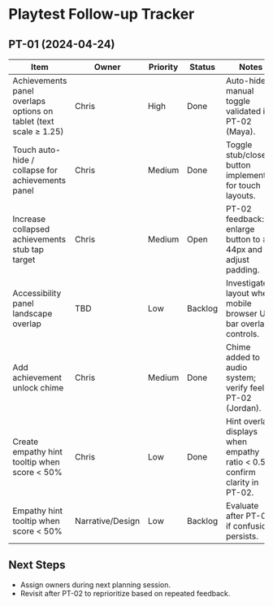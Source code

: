 # Playtest Follow-up Tracker

## PT-01 (2024-04-24)
| Item | Owner | Priority | Status | Notes |
|------|-------|----------|--------|-------|
| Achievements panel overlaps options on tablet (text scale ≥ 1.25) | Chris | High | Done | Auto-hide + manual toggle validated in PT-02 (Maya). |
| Touch auto-hide / collapse for achievements panel | Chris | Medium | Done | Toggle stub/close button implemented for touch layouts. |
| Increase collapsed achievements stub tap target | Chris | Medium | Open | PT-02 feedback: enlarge button to ≥ 44px and adjust padding. |
| Accessibility panel landscape overlap | TBD | Low | Backlog | Investigate layout when mobile browser URL bar overlays controls. |
| Add achievement unlock chime | Chris | Medium | Done | Chime added to audio system; verify feel in PT-02 (Jordan). |
| Create empathy hint tooltip when score < 50% | Chris | Low | Done | Hint overlay displays when empathy ratio < 0.5; confirm clarity in PT-02. |
| Empathy hint tooltip when score < 50% | Narrative/Design | Low | Backlog | Evaluate after PT-02 if confusion persists. |

## Next Steps
- Assign owners during next planning session.
- Revisit after PT-02 to reprioritize based on repeated feedback.
